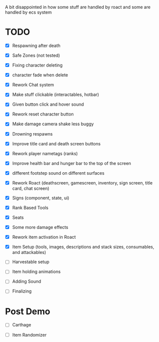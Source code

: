 A bit disappointed in how some stuff are handled by roact and some are handled by ecs system

# TODO

- [x] Respawning after death
- [x] Safe Zones (not tested)
- [x] Fixing character deleting
- [x] character fade when delete
- [x] Rework Chat system
- [x] Make stuff clickable (interactables, hotbar)
- [x] Given button click and hover sound
- [x] Rework reset character button
- [x] Make damage camera shake less buggy
- [x] Drowning respawns
- [x] Improve title card and death screen buttons
- [x] Rework player nametags (ranks)
- [x] Improve health bar and hunger bar to the top of the screen
- [x] different footstep sound on different surfaces
- [x] Rework Roact (deathscreen, gamescreen, inventory, sign screen, title card, chat screen)
- [x] Signs (component, state, ui)
- [x] Rank Based Tools
- [x] Seats
- [x] Some more damage effects
- [x] Rework item activation in Roact
- [x] Item Setup (tools, images, descriptions and stack sizes, consumables, and attackables)


- [ ] Harvestable setup

- [ ] Item holding animations

- [ ] Adding Sound



- [ ] Finalizing


# Post Demo

- [ ] Carthage

- [ ] Item Randomizer